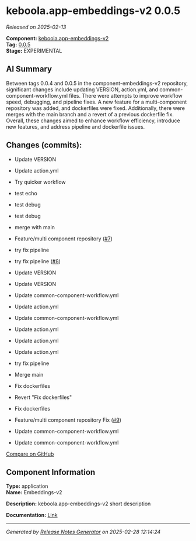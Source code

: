 # keboola.app-embeddings-v2 0.0.5

_Released on 2025-02-13_

**Component:** [keboola.app-embeddings-v2](https://github.com/keboola/component-embeddings-v2)  
**Tag:** [0.0.5](https://github.com/keboola/component-embeddings-v2/releases/tag/0.0.5)  
**Stage:** EXPERIMENTAL  


## AI Summary
Between tags 0.0.4 and 0.0.5 in the component-embeddings-v2 repository, significant changes include updating VERSION, action.yml, and common-component-workflow.yml files. There were attempts to improve workflow speed, debugging, and pipeline fixes. A new feature for a multi-component repository was added, and dockerfiles were fixed. Additionally, there were merges with the main branch and a revert of a previous dockerfile fix. Overall, these changes aimed to enhance workflow efficiency, introduce new features, and address pipeline and dockerfile issues.



## Changes (commits):


- Update VERSION 
  



- Update action.yml 
  



- Try quicker workflow 
  



- test echo 
  



- test debug 
  



- test debug 
  



- merge with main 
  



- Feature/multi component repository ([#7](https://github.com/keboola/component-embeddings-v2/pull/7))
  



- try fix pipeline 
  



- try fix pipeline ([#8](https://github.com/keboola/component-embeddings-v2/pull/8))
  



- Update VERSION 
  



- Update VERSION 
  



- Update common-component-workflow.yml 
  



- Update action.yml 
  



- Update common-component-workflow.yml 
  



- Update action.yml 
  



- Update action.yml 
  



- Update action.yml 
  



- try fix pipeline 
  



- Merge main 
  



- Fix dockerfiles 
  



- Revert "Fix dockerfiles" 
  



- Fix dockerfiles 
  



- Feature/multi component repository Fix ([#9](https://github.com/keboola/component-embeddings-v2/pull/9))
  



- Update common-component-workflow.yml 
  



- Update common-component-workflow.yml 
  



[Compare on GitHub](https://github.com/component-embeddings-v2/compare/0.0.4...0.0.5)



## Component Information
**Type:** application  
**Name:** Embeddings-v2  

**Description:** keboola.app-embeddings-v2 short description  


**Documentation:** [Link](https://github.com/keboola/component-embeddings-v2/blob/master/README.md)  



---
_Generated by [Release Notes Generator](https://github.com/keboola/release-notes-generator) on 2025-02-28 12:14:24_ 